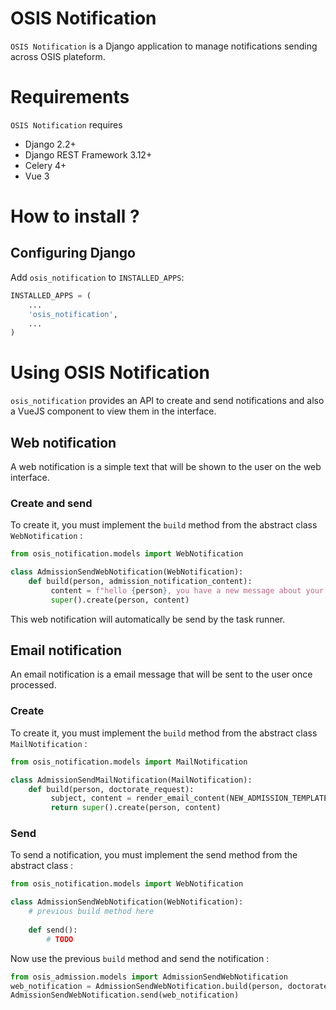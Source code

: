 # OSIS Notification

`OSIS Notification` is a Django application to manage notifications sending across OSIS plateform.


Requirements
===========

`OSIS Notification` requires

- Django 2.2+
- Django REST Framework 3.12+
- Celery 4+
- Vue 3

# How to install ?

## Configuring Django

Add `osis_notification` to `INSTALLED_APPS`:

```python
INSTALLED_APPS = (
    ...
    'osis_notification',
    ...
)
```

# Using OSIS Notification

`osis_notification` provides an API to create and send notifications and also a VueJS component to view them in the interface.

## Web notification

A web notification is a simple text that will be shown to the user on the web interface.

### Create and send

To create it, you must implement the `build` method from the abstract class `WebNotification` :

```python
from osis_notification.models import WebNotification

class AdmissionSendWebNotification(WebNotification):
    def build(person, admission_notification_content):
         content = f"hello {person}, you have a new message about your admission : {admission_notification_content}"
         super().create(person, content)
```

This web notification will automatically be send by the task runner.

## Email notification

An email notification is a email message that will be sent to the user once processed.

### Create

To create it, you must implement the `build` method from the abstract class `MailNotification` :

```python
from osis_notification.models import MailNotification

class AdmissionSendMailNotification(MailNotification):
    def build(person, doctorate_request):
         subject, content = render_email_content(NEW_ADMISSION_TEMPLATE, person.language, **tokens)
         return super().create(person, content)
```

### Send

To send a notification, you must implement the send method from the abstract class :

```python
from osis_notification.models import WebNotification

class AdmissionSendWebNotification(WebNotification):
	# previous build method here
    
    def send():
		# TODO
```

Now use the previous `build` method and send the notification :

```python
from osis_admission.models import AdmissionSendWebNotification
web_notification = AdmissionSendWebNotification.build(person, doctorate_request)
AdmissionSendWebNotification.send(web_notification)
```